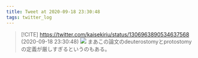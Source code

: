 ```yaml
---
title: Tweet at 2020-09-18 23:30:48
tags: twitter_log
---
```


> [!CITE] https://twitter.com/kaisekiriu/status/1306963890534637568 (2020-09-18 23:30:48)
> ![](https://twitter.com/kaisekiriu/status/1306963890534637568)
> まあこの論文のdeuterostomyとprotostomyの定義が厳しすぎるというのもある。
